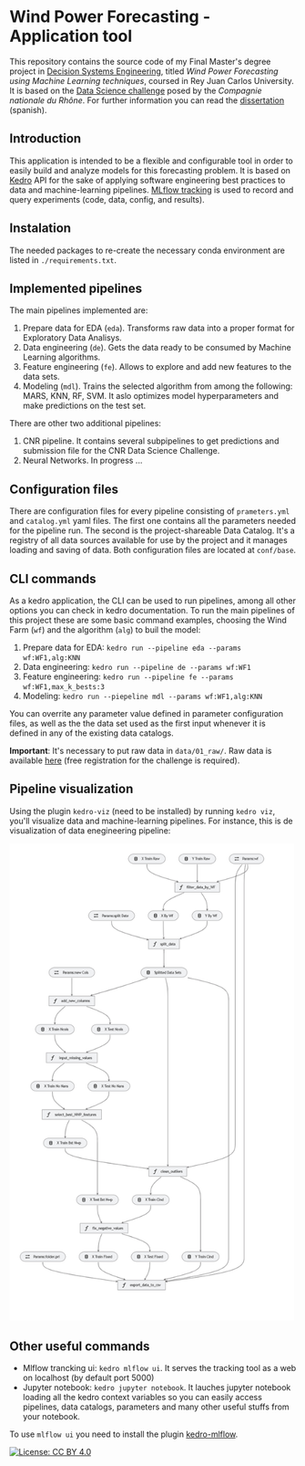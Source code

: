 # Wind Power Forecasting - Application tool

This repository contains the source code of my Final Master's degree project in [Decision Systems Engineering](https://www.urjc.es/estudios/master/915-ingenieria-de-sistemas-de-decision), titled *Wind Power Forecasting using Machine Learning techniques*, coursed in Rey Juan Carlos University. It is based on the [Data Science challenge](https://challengedata.ens.fr/participants/challenges/34/) posed by the *Compagnie nationale du Rhône*. For further information you can read the [dissertation](dissertation.pdf) (spanish).



## Introduction
This application is intended to be a flexible and configurable tool in order to easily build and analyze models for this forecasting problem. It is based on [Kedro](https://kedro.readthedocs.io/en/stable/index.html) API for the sake of applying software engineering best practices to data and machine-learning pipelines. [MLflow tracking](https://mlflow.org/) is used to record and query experiments (code, data, config, and results).

## Instalation
The needed packages to re-create the necessary conda environment are listed in `./requirements.txt`.

## Implemented pipelines
The main pipelines implemented are:
1. Prepare data for EDA (`eda`). Transforms raw data into a proper format for Exploratory Data Analisys.
2. Data engineering (`de`). Gets the data ready to be consumed by Machine Learning algorithms.
3. Feature engineering (`fe`). Allows to explore and add new features to the data sets.
4. Modeling (`mdl`). Trains the selected algorithm from among the following: MARS, KNN, RF, SVM. It aslo optimizes model hyperparameters and make predictions on the test set.

There are other two additional pipelines:
1. CNR pipeline. It contains several subpipelines to get predictions and submission file for the CNR Data Science Challenge.
2. Neural Networks. In progress ...

## Configuration files
There are configuration files for every pipeline consisting of `prameters.yml` and `catalog.yml` yaml files. The first one contains all the parameters needed for the pipeline run. The second is the project-shareable Data Catalog.  It's a registry of all data sources available for use by the project and it manages loading and saving of data. Both configuration files are located at `conf/base`.

## CLI commands
As a kedro application, the CLI can be used to run pipelines, among all other options you can check in kedro documentation. To run the main pipelines of this project these are some basic command examples, choosing the Wind Farm  (`wf`) and the algorithm (`alg`) to buil the model:
1. Prepare data for EDA: `kedro run --pipeline eda --params wf:WF1,alg:KNN`
2. Data engineering: `kedro run --pipeline de --params wf:WF1`
3. Feature engineering: `kedro run --pipeline fe --params wf:WF1,max_k_bests:3`
4. Modeling: `kedro run --piepeline mdl --params wf:WF1,alg:KNN`

You can overrite any parameter value defined in parameter configuration files, as well as the the data set used as the first input whenever it is defined in any of the existing data catalogs. 

**Important**: It's necessary to put raw data in `data/01_raw/`. Raw data is available [here](https://challengedata.ens.fr/challenges/34) (free registration for the challenge is required).


## Pipeline visualization
Using the plugin `kedro-viz` (need to be installed) by running `kedro viz`, you'll visualize  data and machine-learning pipelines. For instance, this is de visualization of data enegineering pipeline:

<img src="viz/pip-de.png" width="500">


## Other useful commands
* Mlflow trancking ui: `kedro mlflow ui`. It serves the tracking tool as a web on localhost (by default port 5000)
* Jupyter notebook: `kedro jupyter notebook`. It lauches jupyter notebook loading all the kedro context variables so you can easily access pipelines, data catalogs, parameters and many other useful stuffs from your notebook.

To use `mlflow ui` you need to install the plugin [kedro-mlflow](https://github.com/Galileo-Galilei/kedro-mlflow).



[![License: CC BY 4.0](https://img.shields.io/badge/License-CC%20BY%204.0-lightgrey.svg)](https://creativecommons.org/licenses/by/4.0/)
